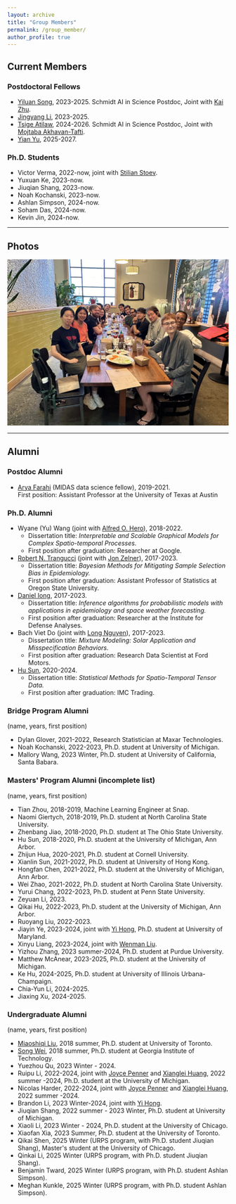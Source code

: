 ```yaml
---
layout: archive
title: "Group Members"
permalink: /group_member/
author_profile: true 
---
```


## Current Members

### Postdoctoral Fellows

* [Yiluan Song](https://scholar.google.com/citations?user=QToyeIAAAAAJ&hl=en), 2023-2025.
  Schmidt AI in Science Postdoc, Joint with [Kai Zhu](https://seas.umich.edu/research/faculty/kai-zhu).
* [Jingyang Li](https://scholar.google.com/citations?user=4Q2DaL4AAAAJ&hl=en), 2023-2025.
* [Tsige Atilaw](https://scholar.google.com/citations?user=AfjHc8EAAAAJ&hl=en), 2024-2026.
  Schmidt AI in Science Postdoc, Joint with [Mojtaba Akhavan-Tafti](https://clasp.engin.umich.edu/people/akhavan-tafti-mojtaba/).
* [Yian Yu](), 2025-2027.

### Ph.D. Students

* Victor Verma, 2022-now, joint with [Stilian Stoev](https://sites.lsa.umich.edu/sstoev/).
* Yuxuan Ke, 2023-now.
* Jiuqian Shang, 2023-now.
* Noah Kochanski, 2023-now.
* Ashlan Simpson, 2024-now.
* Soham Das, 2024-now.
* Kevin Jin, 2024-now.

---

## Photos

![Group gathering after Hu Sun's Defense](../images/IMG_4615.jpg)

---

## Alumni

### Postdoc Alumni

* [Arya Farahi](https://afarahi.github.io/) (MIDAS data science fellow), 2019-2021.  
  First position: Assistant Professor at the University of Texas at Austin
  
### Ph.D. Alumni

* Wyane (Yu) Wang (joint with [Alfred O. Hero](https://hero.engin.umich.edu/)), 2018-2022.  
   - Dissertation title: *Interpretable and Scalable Graphical Models for Complex Spatio-temporal Processes.*  
   - First position after graduation: Researcher at Google.
* [Robert N. Trangucci](https://rtrangucci.github.io/) (joint with [Jon Zelner](https://sph.umich.edu/faculty-profiles/zelner-jon.html)), 2017-2023.
   - Dissertation title: *Bayesian Methods for Mitigating Sample Selection Bias in Epidemiology.*
   - First position after graduation: Assistant Professor of Statistics at Oregon State University.
* [Daniel Iong](https://danieliong.github.io/), 2017-2023.
   - Dissertation title: *Inference algorithms for probabilistic models with applications in epidemiology and space weather forecasting.* 
   - First position after graduation: Researcher at the Institute for Defense Analyses.
* Bach Viet Do (joint with [Long Nguyen](https://dept.stat.lsa.umich.edu/~xuanlong/)), 2017-2023.
   - Dissertation title: *Mixture Modeling: Solar Application and Misspecification Behaviors.*
   - First position after graduation: Research Data Scientist at Ford Motors. 
* [Hu Sun](https://husun0822.github.io/), 2020-2024.
  - Dissertation title: *Statistical Methods for Spatio-Temporal Tensor Data.*
  - First position after graduation: IMC Trading.


### Bridge Program Alumni

(name, years, first position)

* Dylan Glover, 2021-2022, Research Statistician at Maxar Technologies.
* Noah Kochanski, 2022-2023, Ph.D. student at University of Michigan.
* Mallory Wang, 2023 Winter, Ph.D. student at University of California, Santa Babara.

### Masters' Program Alumni (incomplete list)

(name, years, first position)

* Tian Zhou, 2018-2019, Machine Learning Engineer at Snap.
* Naomi Giertych, 2018-2019, Ph.D. student at North Carolina State University.
* Zhenbang Jiao, 2018-2020, Ph.D. student at The Ohio State University.
* Hu Sun, 2018-2020, Ph.D. student at the University of Michigan, Ann Arbor.
* Zhijun Hua, 2020-2021, Ph.D. student at Cornell University.
* Xianlin Sun, 2021-2022, Ph.D. student at University of Hong Kong.
* Hongfan Chen, 2021-2022, Ph.D. student at the University of Michigan, Ann Arbor.
* Wei Zhao, 2021-2022, Ph.D. student at North Carolina State University.
* Yurui Chang, 2022-2023, Ph.D. student at Penn State University.
* Zeyuan Li, 2023.
* Qikai Hu, 2022-2023, Ph.D. student at the University of Michigan, Ann Arbor.
* Ruoyang Liu, 2022-2023.
* Jiayin Ye, 2023-2024, joint with [Yi Hong](https://ciglr.seas.umich.edu/opportunities/postdoctoral-fellowships/yi-hong/), Ph.D. student at University of Maryland.
* Xinyu Liang, 2023-2024, joint with [Wenman Liu](https://www.researchgate.net/profile/Wenman-Liu-2).
* Yizhou Zhang, 2023 summer-2024, Ph.D. student at Purdue University.
* Matthew McAnear, 2023-2025, Ph.D. student at the University of Michigan.
* Ke Hu, 2024-2025, Ph.D. student at University of Illinois Urbana-Champaign.
* Chia-Yun Li, 2024-2025.
* Jiaxing Xu, 2024-2025.

### Undergraduate Alumni

(name, years, first position)

* [Miaoshiqi Liu](https://shiqi.writingspace.cc/), 2018 summer, Ph.D. student at University of Toronto.
* [Song Wei](https://sites.google.com/view/songwei-gt/home), 2018 summer, Ph.D. student at Georgia Institute of Technology.
* Yuezhou Qu, 2023 Winter - 2024.
* Ruipu Li, 2022-2024, joint with [Joyce Penner](https://clasp.engin.umich.edu/people/penner-joyce-e/) and [Xianglei Huang](https://clasp.engin.umich.edu/people/huang-xianglei/), 2022 summer -2024, Ph.D. student at the University of Michigan.
* Nicolas Harder, 2022-2024, joint with [Joyce Penner](https://clasp.engin.umich.edu/people/penner-joyce-e/) and [Xianglei Huang](https://clasp.engin.umich.edu/people/huang-xianglei/), 2022 summer -2024.
* Brandon Li, 2023 Winter-2024, joint with [Yi Hong](https://ciglr.seas.umich.edu/opportunities/postdoctoral-fellowships/yi-hong/).
* Jiuqian Shang, 2022 summer - 2023 Winter, Ph.D. student at University of Michigan.
* Xiaoli Li, 2023 Winter - 2024, Ph.D. student at the University of Chicago.
* Xiaofan Xia, 2023 Summer, Ph.D. student at the University of Toronto.
* Qikai Shen, 2025 Winter (URPS program, with Ph.D. student Jiuqian Shang), Master's student at the University of Chicago.
* Qinkai Li, 2025 Winter (URPS program, with Ph.D. student Jiuqian Shang).
* Benjamin Tward, 2025 Winter (URPS program, with Ph.D. student Ashlan Simpson).
* Meghan Kunkle, 2025 Winter (URPS program, with Ph.D. student Ashlan Simpson).
